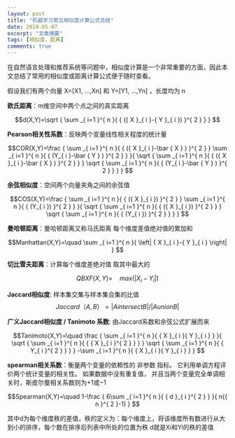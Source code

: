 ```yaml
---
layout: post  
title: "机器学习常见相似度计算公式总结"  
date: 2018-05-07  
excerpt: "文章摘要"  
tags: [相似度，距离]
comments: true
---
```



 在自然语言处理和推荐系统等问题中，相似度计算是一个非常重要的方面，因此本文总结了常用的相似度或距离计算公式便于随时查看。

假设我们有两个向量 X=[X1, …,Xn] 和 Y=[Y1, …,Yn] ，长度均为 n

**欧氏距离**：m维空间中两个点之间的真实距离

$$d(X,Y)=\sqrt { \sum _{ i=1 }^{ n }{ { ({ X }_{ i }-{ Y }_{ i }) }^{ 2 } }  } $$

**Pearson相关性系数**：反映两个变量线性相关程度的统计量

$$COR(X,Y)=\frac { \sum _{ i=1 }^{ n }{ { ({ X }_{ i }-\bar { X } ) }^{ 2 } } \sum _{ i=1 }^{ n }{ { (Y_{ i }-\bar { Y } ) }^{ 2 } }  }{ \sqrt { \sum _{ i=1 }^{ n }{ { ({ X }_{ i }-\bar { X } ) }^{ 2 } }  } \sqrt { \sum _{ i=1 }^{ n }{ { (Y_{ i }-\bar { Y } ) }^{ 2 } }  }  } $$


**余弦相似度**：空间两个向量夹角之间的余弦值

$$COS(X,Y)=\frac { \sum _{ i=1 }^{ n }{ { ({ X }_{ i }) }^{ 2 } } \sum _{ i=1 }^{ n }{ { (Y_{ i }) }^{ 2 } }  }{ \sqrt { \sum _{ i=1 }^{ n }{ { ({ X }_{ i }) }^{ 2 } }  } \sqrt { \sum _{ i=1 }^{ n }{ { (Y_{ i }) }^{ 2 } }  }  } $$

**曼哈顿距离**：曼哈顿距离又称马氏距离 每个维度差值绝对值的累加和

$$Manhattan(X,Y)=\quad \sum _{ i=1 }^{ n }{ \left| { X }_{ i }-{ Y }_{ i } \right|  } $$

**切比雪夫距离**：计算每个维度差绝对值  取其中最大的

$$QBXF(X,Y)=\quad max(\left| { X }_{ i }-{ Y }_{ i } \right| )$$


**Jaccard相似度**: 样本集交集与样本集合集的比值
$$Jaccard（A, B）= |A intersectB| / |A union B|$$

**广义Jaccard相似度 / Tanimoto 系数**:  由Jaccard系数和余弦公式扩展而来

$$Tanimoto(X,Y)=\quad \frac { \sum _{ i=1 }^{ n }{ { X }_{ i }{ Y }_{ i } }  }{ \sqrt { \sum _{ i=1 }^{ n }{ { { X }_{ i }^{ 2 } } }  } \sqrt { \sum _{ i=1 }^{ n }{ { Y_{ i }^{ 2 } } }  } -\sum _{ i=1 }^{ n }{ { X }_{ i }{ Y }_{ i } }  } $$

**spearman相关系数**：衡量两个变量的依赖性的 非参数 指标。 它利用单调方程评价两个统计变量的相关性。 如果数据中没有重复值， 并且当两个变量完全单调相关时，斯皮尔曼相关系数则为+1或−1

$$Spearman(X,Y)=\quad 1-\frac { 6\sum _{ i=1 }^{ n }{ { d }_{ i }^{ 2 } }  }{ n({ n }^{ 2 }-1) } $$

其中d为每个维度秩的差值，秩的定义为：每个维度上，将该维度所有数进行从大到小的排序，每个数在排序后列表中所处的位置为秩  d就是Xi和Yi的秩的差值




